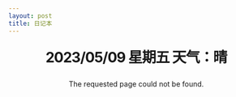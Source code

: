 ```yaml
---
layout: post
title: 日记本
---
```



<style type="text/css" media="screen">
  .container {
    margin: 1em auto;
    max-width: 60em;
    text-align: center;
  }
  h1 {
    margin: 30px 0;
    font-size: 2em;
    line-height: 1;
    letter-spacing: -1px;
  }
</style>

<div class="container">
  <h1>2023/05/09   星期五  天气：晴</h1>

  <p>The requested page could not be found.</p>
</div>

